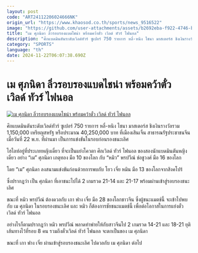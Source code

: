 ```yaml
---
layout: post
code: "ART24112206024666NK"
origin_url: "https://www.khaosod.co.th/sports/news_9516522"
image: "https://github.com/user-attachments/assets/b2692eba-f922-4746-b083-5c81026ca9d9"
title: "เม ศุภนิดา ลิ่วรอบรองแบดไชน่า พร้อมคว้าตั๋ว เวิลด์ ทัวร์ ไฟนอล"
description: "ศึกแบดมินตันระดับเวิลด์ทัวร์ ซูเปอร์ 750 รายการ หลี่-หนิง ไชนา มาสเตอร์ส ชิงเงินรางวัลรวม 1,150,000 เหรียญสหรัฐ หรือประมาณ 40,250,000 บาท ท"
category: "SPORTS"
language: "th"
date: 2024-11-22T06:07:38.690Z
---
```


# เม ศุภนิดา ลิ่วรอบรองแบดไชน่า พร้อมคว้าตั๋ว เวิลด์ ทัวร์ ไฟนอล

[![เม ศุภนิดา ลิ่วรอบรองแบดไชน่า พร้อมคว้าตั๋ว เวิลด์ ทัวร์ ไฟนอล](https://www.khaosod.co.th/wpapp/uploads/2024/11/may-1.jpg "เม ศุภนิดา ลิ่วรอบรองแบดไชน่า พร้อมคว้าตั๋ว เวิลด์ ทัวร์ ไฟนอล")](https://www.khaosod.co.th/wpapp/uploads/2024/11/may-1.jpg)

ศึกแบดมินตันระดับเวิลด์ทัวร์ ซูเปอร์ 750 รายการ หลี่-หนิง ไชนา มาสเตอร์ส ชิงเงินรางวัลรวม 1,150,000 เหรียญสหรัฐ หรือประมาณ 40,250,000 บาท ที่เมืองเสินเจิ้น สาธารณรัฐประชาชนจีน เมื่อวันที่ 22 พ.ย. ที่ผ่านมา เป็นการแข่งขันในรอบก่อนรองชนะเลิศ

ไฮไลท์อยู่ที่ประเภทหญิงเดี่ยว ที่จะเป็นแย่งโควตา ศึกเวิลด์ ทัวร์ ไฟนอล ของสองนักแบดมินตันหญิงเดี่ยว อย่าง “เม” ศุภนิดา เกตุทอง มือ 10 ของโลก กับ “หมิว” พรปวีณ์ ช่อชูวงศ์ มือ 16 ของโลก

โดย “เม” ศุภนิดา ลงสนามแข่งขันก่อนด้วยการพบกับ โยว เจี่ย หมิน มือ 13 ของโลกจากสิงคโปร์

ซึ่งปรากฎว่า เป็น ศุภนิดา ที่เอาชนะไปได้ 2 เกมรวด 21-14 และ 21-17 พร้อมผ่านเข้าสู่รอบรองชนะเลิศ

ขณะที่ หมิว พรปวีณ์ ต้องดวลกับ เกา ฟาง เจี๋ย มือ 28 ของโลกชาวจีน ซึ่งผู้ชนะแมตช์นี้ จะเข้าไปพบกับ เม ศุภนิดา ในรอบรองชนะเลิศ และ หมิว ก็ต้องการชัยชนะแมตช์นี้ เพื่อต่อโอกาสในการแย่งตั๋วเวิลด์ ทัวร์ ไฟนอล

อย่างไรก็ตามปรากฎว่า หมิว พรปวีณ์ พลาดท่าพ่ายให้กับสาวจีนไป 2 เกมรวด 14-21 และ 18-21 ยุติเส้นทางไว้ที่รอบ 8 คน รวมถึงตั๋วเวิลด์ ทัวร์ ไฟนอล จะตกเป็นของ เม ศุภนิดา

ขณะที่ เกา ฟาง เจี๋ย ผ่านเข้าสู่รอบรองชนะเลิศ ไปดวลกับ เม ศุภนิดา ต่อไป